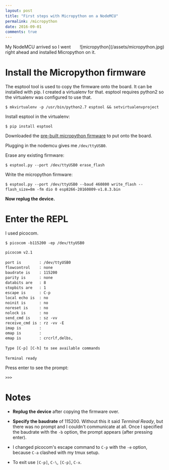 ```yaml
---
layout: post
title: "First steps with Micropython on a NodeMCU"
permalink: /micropython
date: 2016-09-01
comments: true
---
```

<div style="float: right" markdown="1">
![micropython](/assets/micropython.jpg)
</div>

My NodeMCU arrived so I went right ahead and installed Micropython on it.

Install the Micropython firmware
================================

The esptool tool is used to copy the firmware onto the board. It can be
installed with pip. I created a virtualenv for that. esptool requires python2
so the virtualenv was configured to use that.

```shell
$ mkvirtualenv -p /usr/bin/python2.7 esptool && setvirtualenvproject
```

Install esptool in the virtualenv:

```
$ pip install esptool
```

Downloaded the [pre-built micropython firmware](http://micropython.org/download/)
to put onto the board.

Plugging in the nodemcu gives me `/dev/ttyUSB0`.

Erase any existing firmware:

```
$ esptool.py --port /dev/ttyUSB0 erase_flash
```

Write the micropython firmware:

```
$ esptool.py --port /dev/ttyUSB0 --baud 460800 write_flash --flash_size=8m -fm dio 0 esp8266-20160809-v1.8.3.bin
```

**Now replug the device.**

Enter the REPL
==============

I used picocom.

```shell
$ picocom -b115200 -ep /dev/ttyUSB0
```
```
picocom v2.1

port is        : /dev/ttyUSB0
flowcontrol    : none
baudrate is    : 115200
parity is      : none
databits are   : 8
stopbits are   : 1
escape is      : C-p
local echo is  : no
noinit is      : no
noreset is     : no
nolock is      : no
send_cmd is    : sz -vv
receive_cmd is : rz -vv -E
imap is        :
omap is        :
emap is        : crcrlf,delbs,

Type [C-p] [C-h] to see available commands

Terminal ready
```

Press enter to see the prompt:

```
>>>
```

Notes
=====

- **Replug the device** after copying the firmware over.

- **Specify the baudrate** of 115200. Without this it said *Terminal Ready*,
but there was no prompt and I couldn't communicate at all. Once I specified the
baudrate with the `-b` option, the prompt appears (after pressing enter).

- I changed picocom's escape command to `C-p` with the `-e` option, because
`C-a` clashed with my tmux setup.

- To exit use `[C-p]`, ``C-\``, `[C-p]`, `C-x`.
